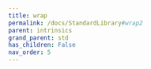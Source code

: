 ```yaml
---
title: wrap
permalink: /docs/StandardLibrary#wrap2
parent: intrinsics
grand_parent: std
has_children: False
nav_order: 5
---
```


